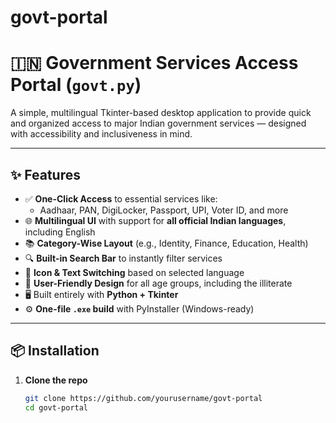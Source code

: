 # govt-portal
# 🇮🇳 Government Services Access Portal (`govt.py`)

A simple, multilingual Tkinter-based desktop application to provide quick and organized access to major Indian government services — designed with accessibility and inclusiveness in mind.

---

## ✨ Features

- ✅ **One-Click Access** to essential services like:
  - Aadhaar, PAN, DigiLocker, Passport, UPI, Voter ID, and more
- 🌐 **Multilingual UI** with support for **all official Indian languages**, including English
- 📚 **Category-Wise Layout** (e.g., Identity, Finance, Education, Health)
- 🔍 **Built-in Search Bar** to instantly filter services
- 🧠 **Icon & Text Switching** based on selected language
- 👴 **User-Friendly Design** for all age groups, including the illiterate
- 🖥️ Built entirely with **Python + Tkinter**
- ⚙️ **One-file `.exe` build** with PyInstaller (Windows-ready)

---

## 📦 Installation

1. **Clone the repo**  
   ```bash
   git clone https://github.com/yourusername/govt-portal
   cd govt-portal


